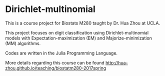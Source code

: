 # Dirichlet-multinomial
This is a course project for Biostats M280 taught by Dr. Hua Zhou at UCLA. 

This project focuses on digit classification using Dirichlet-multinomial models with Expectation-maximization (EM) and Majorize-minimization (MM) algorithms. 

Codes are written in the Julia Programming Language.

More details regarding this course can be found http://hua-zhou.github.io/teaching/biostatm280-2017spring
